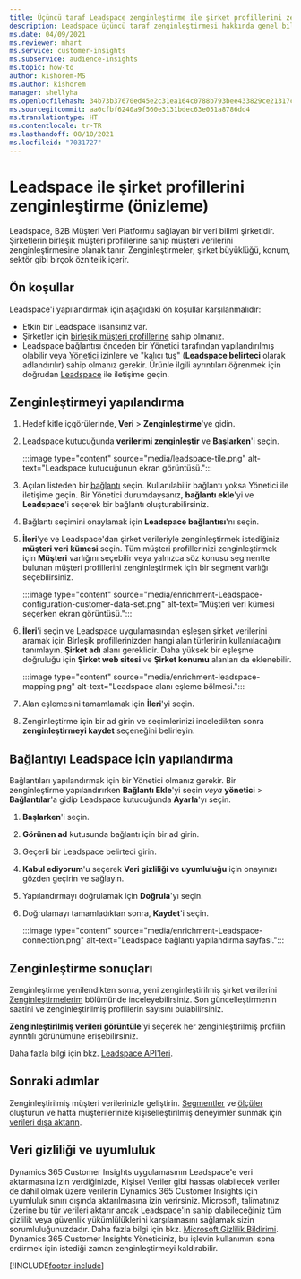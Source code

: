 ```yaml
---
title: Üçüncü taraf Leadspace zenginleştirme ile şirket profillerini zenginleştirme
description: Leadspace üçüncü taraf zenginleştirmesi hakkında genel bilgiler.
ms.date: 04/09/2021
ms.reviewer: mhart
ms.service: customer-insights
ms.subservice: audience-insights
ms.topic: how-to
author: kishorem-MS
ms.author: kishorem
manager: shellyha
ms.openlocfilehash: 34b73b37670ed45e2c31ea164c0788b793bee433829ce21317c83903f3fca1fe
ms.sourcegitcommit: aa0cfbf6240a9f560e3131bdec63e051a8786dd4
ms.translationtype: HT
ms.contentlocale: tr-TR
ms.lasthandoff: 08/10/2021
ms.locfileid: "7031727"
---
```

# <a name="enrichment-of-company-profiles-with-leadspace-preview"></a>Leadspace ile şirket profillerini zenginleştirme (önizleme)

Leadspace, B2B Müşteri Veri Platformu sağlayan bir veri bilimi şirketidir. Şirketlerin birleşik müşteri profillerine sahip müşteri verilerini zenginleştirmesine olanak tanır. Zenginleştirmeler; şirket büyüklüğü, konum, sektör gibi birçok öznitelik içerir.

## <a name="prerequisites"></a>Ön koşullar

Leadspace'i yapılandırmak için aşağıdaki ön koşullar karşılanmalıdır:

- Etkin bir Leadspace lisansınız var.
- Şirketler için [birleşik müşteri profillerine](customer-profiles.md) sahip olmanız.
- Leadspace bağlantısı önceden bir Yönetici tarafından yapılandırılmış olabilir veya [Yönetici](permissions.md#administrator) izinlere ve "kalıcı tuş" (**Leadspace belirteci** olarak adlandırılır) sahip olmanız gerekir. Ürünle ilgili ayrıntıları öğrenmek için doğrudan [Leadspace](https://www.leadspace.com/products/leadspace-on-demand/) ile iletişime geçin.

## <a name="configure-the-enrichment"></a>Zenginleştirmeyi yapılandırma

1. Hedef kitle içgörülerinde, **Veri** > **Zenginleştirme**'ye gidin.

1. Leadspace kutucuğunda **verilerimi zenginleştir** ve **Başlarken**'i seçin.

   :::image type="content" source="media/leadspace-tile.png" alt-text="Leadspace kutucuğunun ekran görüntüsü.":::

1. Açılan listeden bir [bağlantı](connections.md) seçin. Kullanılabilir bağlantı yoksa Yönetici ile iletişime geçin. Bir Yönetici durumdaysanız, **bağlantı ekle**'yi ve **Leadspace**'i seçerek bir bağlantı oluşturabilirsiniz. 

1. Bağlantı seçimini onaylamak için **Leadspace bağlantısı**'nı seçin.

1. **İleri**'ye ve Leadspace'dan şirket verileriyle zenginleştirmek istediğiniz **müşteri veri kümesi** seçin. Tüm müşteri profillerinizi zenginleştirmek için **Müşteri** varlığını seçebilir veya yalnızca söz konusu segmentte bulunan müşteri profillerini zenginleştirmek için bir segment varlığı seçebilirsiniz.

    :::image type="content" source="media/enrichment-Leadspace-configuration-customer-data-set.png" alt-text="Müşteri veri kümesi seçerken ekran görüntüsü.":::

1. **İleri**'i seçin ve Leadspace uygulamasından eşleşen şirket verilerini aramak için Birleşik profillerinizden hangi alan türlerinin kullanılacağını tanımlayın. **Şirket adı** alanı gereklidir. Daha yüksek bir eşleşme doğruluğu için **Şirket web sitesi** ve **Şirket konumu** alanları da eklenebilir.

   :::image type="content" source="media/enrichment-leadspace-mapping.png" alt-text="Leadspace alanı eşleme bölmesi.":::

1. Alan eşlemesini tamamlamak için **İleri**'yi seçin.

1. Zenginleştirme için bir ad girin ve seçimlerinizi inceledikten sonra **zenginleştirmeyi kaydet** seçeneğini belirleyin.


## <a name="configure-the-connection-for-leadspace"></a>Bağlantıyı Leadspace için yapılandırma 

Bağlantıları yapılandırmak için bir Yönetici olmanız gerekir. Bir zenginleştirme yapılandırırken **Bağlantı Ekle**'yi seçin *veya* **yönetici** > **Bağlantılar**'a gidip Leadspace kutucuğunda **Ayarla**'yı seçin.

1. **Başlarken**'i seçin. 

1. **Görünen ad** kutusunda bağlantı için bir ad girin.

1. Geçerli bir Leadspace belirteci girin.

1. **Kabul ediyorum**'u seçerek **Veri gizliliği ve uyumluluğu** için onayınızı gözden geçirin ve sağlayın.

1. Yapılandırmayı doğrulamak için **Doğrula**'yı seçin.

1. Doğrulamayı tamamladıktan sonra, **Kaydet**'i seçin.
   
   :::image type="content" source="media/enrichment-Leadspace-connection.png" alt-text="Leadspace bağlantı yapılandırma sayfası.":::

## <a name="enrichment-results"></a>Zenginleştirme sonuçları

Zenginleştirme yenilendikten sonra, yeni zenginleştirilmiş şirket verilerini [Zenginleştirmelerim](enrichment-hub.md) bölümünde inceleyebilirsiniz. Son güncelleştirmenin saatini ve zenginleştirilmiş profillerin sayısını bulabilirsiniz.

**Zenginleştirilmiş verileri görüntüle**'yi seçerek her zenginleştirilmiş profilin ayrıntılı görünümüne erişebilirsiniz.

Daha fazla bilgi için bkz. [Leadspace API'leri](https://support.leadspace.com/hc/en-us/sections/201997649-API).

## <a name="next-steps"></a>Sonraki adımlar

Zenginleştirilmiş müşteri verilerinizle geliştirin. [Segmentler](segments.md) ve [ölçüler](measures.md) oluşturun ve hatta müşterilerinize kişiselleştirilmiş deneyimler sunmak için [verileri dışa aktarın](export-destinations.md).

## <a name="data-privacy-and-compliance"></a>Veri gizliliği ve uyumluluk

Dynamics 365 Customer Insights uygulamasının Leadspace'e veri aktarmasına izin verdiğinizde, Kişisel Veriler gibi hassas olabilecek veriler de dahil olmak üzere verilerin Dynamics 365 Customer Insights için uyumluluk sınırı dışında aktarılmasına izin verirsiniz. Microsoft, talimatınız üzerine bu tür verileri aktarır ancak Leadspace'in sahip olabileceğiniz tüm gizlilik veya güvenlik yükümlülüklerini karşılamasını sağlamak sizin sorumluluğunuzdadır. Daha fazla bilgi için bkz. [Microsoft Gizlilik Bildirimi](https://go.microsoft.com/fwlink/?linkid=396732).
Dynamics 365 Customer Insights Yöneticiniz, bu işlevin kullanımını sona erdirmek için istediği zaman zenginleştirmeyi kaldırabilir.


[!INCLUDE[footer-include](../includes/footer-banner.md)]
